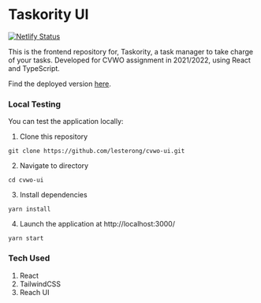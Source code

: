 # Taskority UI
[![Netlify Status](https://api.netlify.com/api/v1/badges/e9715f0e-742b-4149-a174-53107a8fcb20/deploy-status)](https://app.netlify.com/sites/taskority/deploys)

This is the frontend repository for, Taskority, a task manager to take charge of your tasks. Developed for CVWO assignment in 2021/2022, using React and TypeScript.

Find the deployed version [here](https://taskority.lesterong.com).

### Local Testing
You can test the application locally:
1. Clone this repository
```
git clone https://github.com/lesterong/cvwo-ui.git
```
2. Navigate to directory
```
cd cvwo-ui
```
3. Install dependencies
```
yarn install
```
4. Launch the application at http://localhost:3000/
 ```
 yarn start 
 ```

### Tech Used
1. React
2. TailwindCSS
3. Reach UI
